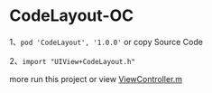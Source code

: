 # CodeLayout-OC

1、`pod 'CodeLayout', '1.0.0'` or copy Source Code

2、`import "UIView+CodeLayout.h"`


more run this project or view [ViewController.m](https://github.com/deng-hb/CodeLayout-OC/blob/master/CodeLayout-OC/ViewController.m)

